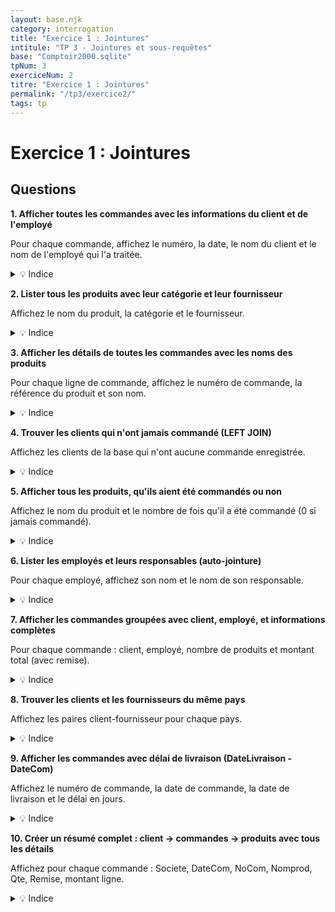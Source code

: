```yaml
---
layout: base.njk
category: interrogation
title: "Exercice 1 : Jointures"
intitule: "TP 3 - Jointures et sous-requêtes"
base: "Comptoir2000.sqlite"
tpNum: 3
exerciceNum: 2
titre: "Exercice 1 : Jointures"
permalink: "/tp3/exercice2/"
tags: tp
---
```


# Exercice 1 : Jointures

## Questions

**1. Afficher toutes les commandes avec les informations du client et de l'employé**

Pour chaque commande, affichez le numéro, la date, le nom du client et le nom de l'employé qui l'a traitée.

<details>
<summary>💡 Indice</summary>

Utilisez `INNER JOIN Commande` avec `Client` sur `CodeCli` et `Employe` sur `NoEmp`.
</details>

**2. Lister tous les produits avec leur catégorie et leur fournisseur**

Affichez le nom du produit, la catégorie et le fournisseur.

<details>
<summary>💡 Indice</summary>

Joignez `Produit` avec `Categorie` (sur CodeCategorie) et `Fournisseur` (sur CodeFournisseur).
</details>

**3. Afficher les détails de toutes les commandes avec les noms des produits**

Pour chaque ligne de commande, affichez le numéro de commande, la référence du produit et son nom.

<details>
<summary>💡 Indice</summary>

Joignez `DetailCommande` avec `Produit` sur `Refprod`.
</details>

**4. Trouver les clients qui n'ont jamais commandé (LEFT JOIN)**

Affichez les clients de la base qui n'ont aucune commande enregistrée.

<details>
<summary>💡 Indice</summary>

Utilisez `LEFT JOIN Commande` et filtrez avec `WHERE NoCom IS NULL`.
</details>

**5. Afficher tous les produits, qu'ils aient été commandés ou non**

Affichez le nom du produit et le nombre de fois qu'il a été commandé (0 si jamais commandé).

<details>
<summary>💡 Indice</summary>

Utilisez `LEFT JOIN DetailCommande` avec `GROUP BY` et `COUNT()`.
</details>

**6. Lister les employés et leurs responsables (auto-jointure)**

Pour chaque employé, affichez son nom et le nom de son responsable.

<details>
<summary>💡 Indice</summary>

Joignez la table `Employe` avec elle-même : `e` et `e_chef`. La liaison est sur le champ `Responsable`.
</details>

**7. Afficher les commandes groupées avec client, employé, et informations complètes**

Pour chaque commande : client, employé, nombre de produits et montant total (avec remise).

<details>
<summary>💡 Indice</summary>

Joignez `Commande`, `Client`, `Employe`, `DetailCommande` et agrégez avec `SUM()` et `COUNT()`.
</details>

**8. Trouver les clients et les fournisseurs du même pays**

Affichez les paires client-fournisseur pour chaque pays.

<details>
<summary>💡 Indice</summary>

Joignez `Client` et `Fournisseur` sur le champ `Pays` (CROSS JOIN avec condition).
</details>

**9. Afficher les commandes avec délai de livraison (DateLivraison - DateCom)**

Affichez le numéro de commande, la date de commande, la date de livraison et le délai en jours.

<details>
<summary>💡 Indice</summary>

Calculez `CAST(JULIANDAY(DateLivraison) - JULIANDAY(DateCom) AS INTEGER)` dans votre SELECT.
</details>

**10. Créer un résumé complet : client → commandes → produits avec tous les détails**

Affichez pour chaque commande : Societe, DateCom, NoCom, Nomprod, Qte, Remise, montant ligne.

<details>
<summary>💡 Indice</summary>

Joignez les 4 tables principales : `Client`, `Commande`, `DetailCommande`, `Produit`.
</details>

